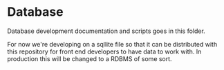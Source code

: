 # Database

Database development documentation and scripts goes in this folder.

For now we're developing on a sqllite file so that it can be distributed with this repository for front end developers to have data to work with.  In production this will be changed to a RDBMS of some sort.
